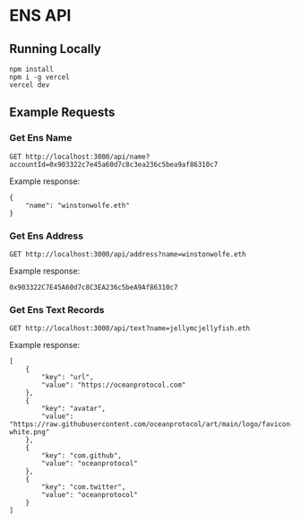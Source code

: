 # ENS API

## Running Locally

```
npm install
npm i -g vercel
vercel dev
```

## Example Requests

### Get Ens Name

```
GET http://localhost:3000/api/name?accountId=0x903322c7e45a60d7c8c3ea236c5bea9af86310c7
```

Example response:

```
{
    "name": "winstonwolfe.eth"
}
```

### Get Ens Address

```
GET http://localhost:3000/api/address?name=winstonwolfe.eth
```

Example response:

```
0x903322C7E45A60d7c8C3EA236c5beA9Af86310c7
```

### Get Ens Text Records

```
GET http://localhost:3000/api/text?name=jellymcjellyfish.eth
```

Example response:

```
[
    {
        "key": "url",
        "value": "https://oceanprotocol.com"
    },
    {
        "key": "avatar",
        "value": "https://raw.githubusercontent.com/oceanprotocol/art/main/logo/favicon-white.png"
    },
    {
        "key": "com.github",
        "value": "oceanprotocol"
    },
    {
        "key": "com.twitter",
        "value": "oceanprotocol"
    }
]
```
